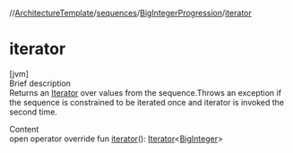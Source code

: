 //[ArchitectureTemplate](../../index.md)/[sequences](../index.md)/[BigIntegerProgression](index.md)/[iterator](iterator.md)



# iterator  
[jvm]  
Brief description  
Returns an [Iterator](https://kotlinlang.org/api/latest/jvm/stdlib/kotlin.collections/-iterator/index.html) over values from the sequence.Throws an exception if the sequence is constrained to be iterated once and iterator is invoked the second time.  
  
  
Content  
open operator override fun [iterator](iterator.md)(): [Iterator](https://kotlinlang.org/api/latest/jvm/stdlib/kotlin.collections/-iterator/index.html)<[BigInteger](https://docs.oracle.com/javase/8/docs/api/java/math/BigInteger.html)>  



